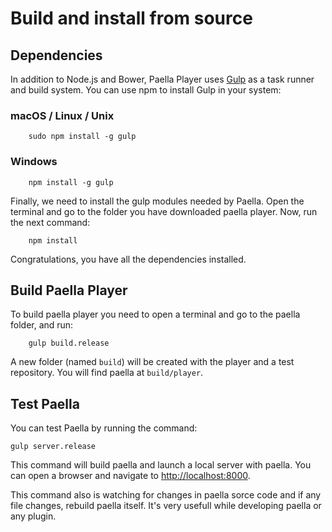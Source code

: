 # Build and install from source
## Dependencies

In addition to Node.js and Bower, Paella Player uses [Gulp](http://gulp.com/) as a task runner and build system. You can use npm to install Gulp in your system:

### macOS / Linux / Unix

```
	sudo npm install -g gulp
```

### Windows

```
	npm install -g gulp
```

Finally, we need to install the gulp modules needed by Paella. Open the terminal and go to the folder you have downloaded paella player.
Now, run the next command:

```	
	npm install
```

Congratulations, you have all the dependencies installed.	

## Build Paella Player

To build paella player you need to open a terminal and go to the paella folder, and run:

```
	gulp build.release
```
	
A new folder (named `build`) will be created with the player and a test repository. You will find paella at `build/player`.


## Test Paella

You can test Paella by running the command:

```
gulp server.release
```

This command will build paella and launch a local server with paella. You can open a browser and navigate to [http://localhost:8000](http://localhost:8000).

This command also is watching for changes in paella sorce code and if any file changes, rebuild paella itself. It's very usefull while developing paella or any plugin.
